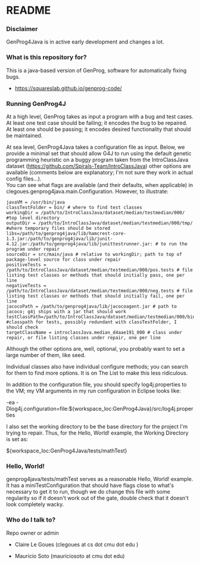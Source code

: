 # README #

### Disclaimer ###

GenProg4Java is in active early development and changes a lot.

### What is this repository for? ###

This is a java-based version of GenProg, software for automatically fixing bugs.

* https://squareslab.github.io/genprog-code/

### Running GenProg4J ###

At a high level, GenProg takes as input a program with a bug and test cases.  At
least one test case should be failing; it encodes the bug to be repaired.  At
least one should be passing; it encodes desired functionality that should be
maintained.

At sea level, GenProg4Java takes a configuration file as input.  Below, we provide a 
minimal set that should allow G4J to run using the default genetic programming 
heuristic on a buggy program taken from the IntroClassJava dataset 
(https://github.com/Spirals-Team/IntroClassJava) other options are available 
(comments below are explanatory; I'm not sure  they work in actual config files...).  
You can see what flags are available (and their defaults, when applicable) in
clegoues.genprog4java.main.Configuration.  However, to illustrate:

```
javaVM = /usr/bin/java 
classTestFolder = bin/ # where to find test classes
workingDir = /path/to/IntroClassJava/dataset/median/testmedian/000/ #top level directory
outputDir = /path/to/IntroClassJava/dataset/median/testmedian/000/tmp/ #where temporary files should be stored
libs=/path/to/genprog4java/lib/hamcrest-core-1.3.jar:/path/to/genprog4java/lib/junit-4.12.jar:/path/to/genprog4java/lib/junittestrunner.jar: # to run the program under repair
sourceDir = src/main/java # relative to workingDir; path to top of package-level source for class under repair
positiveTests = /path/to/IntroClassJava/dataset/median/testmedian/000/pos.tests # file listing test classes or methods that should initially pass, one per line
negativeTests = /path/to/IntroClassJava/dataset/median/testmedian/000/neg.tests # file listing test classes or methods that should initially fail, one per line
jacocoPath = /path/to/genprog4java/lib/jacocoagent.jar # path to jacoco; g4j ships with a jar that should work
testClassPath=/path/to/IntroClassJava/dataset/median/testmedian/000/bin/ #classpath for tests, possibly redundant with classTestFolder, I should check
targetClassName = introclassJava.median_d4aae191_000 # class under repair, or file listing classes under repair, one per line
```

Although the other options are, well, optional, you probably want to set a large
number of them, like seed.

Individual classes also have individual configure methods; you can search for
them to find more options.  It is on The List to make this less ridiculous.

In addition to the configuration file, you should specify log4j.properties to
the VM; my VM arguments in my run configuration in Eclipse looks like:

-ea -Dlog4j.configuration=file:${workspace_loc:GenProg4Java}/src/log4j.properties 

I also set the working directory to be the base directory for the project I'm
trying to repair.  Thus, for the Hello, World! example, the Working Directory is
set as: 

${workspace_loc:GenProg4Java/tests/mathTest}

### Hello, World! ###

genprog4java/tests/mathTest serves as a reasonable Hello, World! example.  It
has a miniTestConfiguration that should have flags close to what's necessary to
get it to run, though we do change this file with some regularity so if it
doesn't work out of the gate, double check that it doesn't look completely
wacky.

### Who do I talk to? ###

Repo owner or admin

* Claire Le Goues (clegoues at cs dot cmu dot edu )

* Mauricio Soto (mauriciosoto at cmu dot edu)
